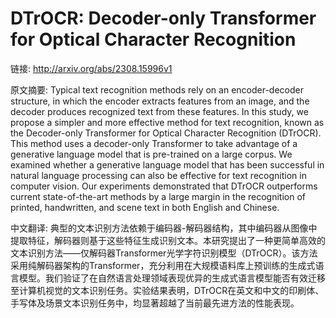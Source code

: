 # DTrOCR: Decoder-only Transformer for Optical Character Recognition

链接: http://arxiv.org/abs/2308.15996v1

原文摘要:
Typical text recognition methods rely on an encoder-decoder structure, in
which the encoder extracts features from an image, and the decoder produces
recognized text from these features. In this study, we propose a simpler and
more effective method for text recognition, known as the Decoder-only
Transformer for Optical Character Recognition (DTrOCR). This method uses a
decoder-only Transformer to take advantage of a generative language model that
is pre-trained on a large corpus. We examined whether a generative language
model that has been successful in natural language processing can also be
effective for text recognition in computer vision. Our experiments demonstrated
that DTrOCR outperforms current state-of-the-art methods by a large margin in
the recognition of printed, handwritten, and scene text in both English and
Chinese.

中文翻译:
典型的文本识别方法依赖于编码器-解码器结构，其中编码器从图像中提取特征，解码器则基于这些特征生成识别文本。本研究提出了一种更简单高效的文本识别方法——仅解码器Transformer光学字符识别模型（DTrOCR）。该方法采用纯解码器架构的Transformer，充分利用在大规模语料库上预训练的生成式语言模型。我们验证了在自然语言处理领域表现优异的生成式语言模型能否有效迁移至计算机视觉的文本识别任务。实验结果表明，DTrOCR在英文和中文的印刷体、手写体及场景文本识别任务中，均显著超越了当前最先进方法的性能表现。
